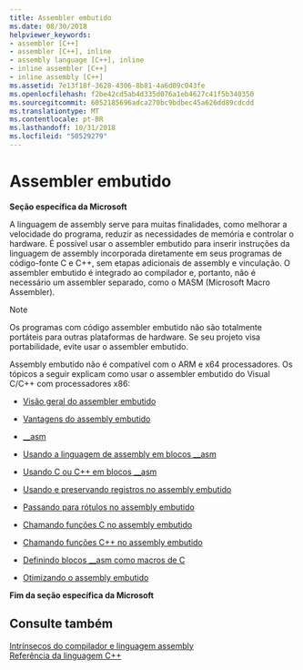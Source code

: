 ```yaml
---
title: Assembler embutido
ms.date: 08/30/2018
helpviewer_keywords:
- assembler [C++]
- assembler [C++], inline
- assembly language [C++], inline
- inline assembler [C++]
- inline assembly [C++]
ms.assetid: 7e13f18f-3628-4306-8b81-4a6d09c043fe
ms.openlocfilehash: f2be42cd5ab4d335d076a1eb4627c41f5b340350
ms.sourcegitcommit: 6052185696adca270bc9bdbec45a626dd89cdcdd
ms.translationtype: MT
ms.contentlocale: pt-BR
ms.lasthandoff: 10/31/2018
ms.locfileid: "50529279"
---
```

# <a name="inline-assembler"></a>Assembler embutido

**Seção específica da Microsoft**

A linguagem de assembly serve para muitas finalidades, como melhorar a velocidade do programa, reduzir as necessidades de memória e controlar o hardware. É possível usar o assembler embutido para inserir instruções da linguagem de assembly incorporada diretamente em seus programas de código-fonte C e C++, sem etapas adicionais de assembly e vinculação. O assembler embutido é integrado ao compilador e, portanto, não é necessário um assembler separado, como o MASM (Microsoft Macro Assembler).

> [!NOTE]
>  Os programas com código assembler embutido não são totalmente portáteis para outras plataformas de hardware. Se seu projeto visa portabilidade, evite usar o assembler embutido.

Assembly embutido não é compatível com o ARM e x64 processadores.  Os tópicos a seguir explicam como usar o assembler embutido do Visual C/C++ com processadores x86:

- [Visão geral do assembler embutido](../../assembler/inline/inline-assembler-overview.md)

- [Vantagens do assembly embutido](../../assembler/inline/advantages-of-inline-assembly.md)

- [__asm](../../assembler/inline/asm.md)

- [Usando a linguagem de assembly em blocos __asm](../../assembler/inline/using-assembly-language-in-asm-blocks.md)

- [Usando C ou C++ em blocos __asm](../../assembler/inline/using-c-or-cpp-in-asm-blocks.md)

- [Usando e preservando registros no assembly embutido](../../assembler/inline/using-and-preserving-registers-in-inline-assembly.md)

- [Passando para rótulos no assembly embutido](../../assembler/inline/jumping-to-labels-in-inline-assembly.md)

- [Chamando funções C no assembly embutido](../../assembler/inline/calling-c-functions-in-inline-assembly.md)

- [Chamando funções C++ no assembly embutido](../../assembler/inline/calling-cpp-functions-in-inline-assembly.md)

- [Definindo blocos __asm como macros de C](../../assembler/inline/defining-asm-blocks-as-c-macros.md)

- [Otimizando o assembly embutido](../../assembler/inline/optimizing-inline-assembly.md)

**Fim da seção específica da Microsoft**

## <a name="see-also"></a>Consulte também

[Intrínsecos do compilador e linguagem assembly](../../intrinsics/compiler-intrinsics-and-assembly-language.md)<br/>
[Referência da linguagem C++](../../cpp/cpp-language-reference.md)<br/>